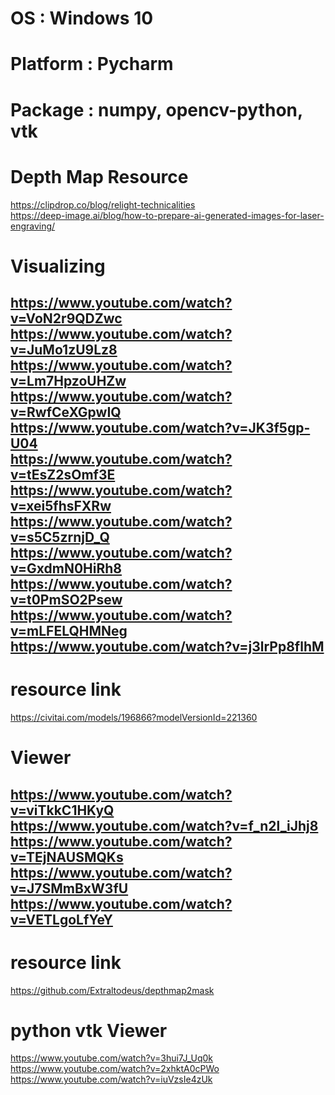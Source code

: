# OS        : Windows 10
# Platform  : Pycharm 
# Package   : numpy, opencv-python, vtk

# Depth Map Resource 
https://clipdrop.co/blog/relight-technicalities  
https://deep-image.ai/blog/how-to-prepare-ai-generated-images-for-laser-engraving/ 
# Visualizing
https://www.youtube.com/watch?v=VoN2r9QDZwc  
https://www.youtube.com/watch?v=JuMo1zU9Lz8  
https://www.youtube.com/watch?v=Lm7HpzoUHZw  
https://www.youtube.com/watch?v=RwfCeXGpwIQ  
https://www.youtube.com/watch?v=JK3f5gp-U04   
https://www.youtube.com/watch?v=tEsZ2sOmf3E  
https://www.youtube.com/watch?v=xei5fhsFXRw 
https://www.youtube.com/watch?v=s5C5zrnjD_Q 
https://www.youtube.com/watch?v=GxdmN0HiRh8 
https://www.youtube.com/watch?v=t0PmSO2Psew 
https://www.youtube.com/watch?v=mLFELQHMNeg
https://www.youtube.com/watch?v=j3lrPp8flhM 
----------------------------------------------------------------------------------
# resource link 
https://civitai.com/models/196866?modelVersionId=221360
# Viewer 
https://www.youtube.com/watch?v=viTkkC1HKyQ \
https://www.youtube.com/watch?v=f_n2l_iJhj8 \
https://www.youtube.com/watch?v=TEjNAUSMQKs \
https://www.youtube.com/watch?v=J7SMmBxW3fU \
https://www.youtube.com/watch?v=VETLgoLfYeY
---------------------------------------------------------------------------------
# resource link
https://github.com/Extraltodeus/depthmap2mask
# python vtk Viewer 
https://www.youtube.com/watch?v=3hui7J_Uq0k \
https://www.youtube.com/watch?v=2xhktA0cPWo \
https://www.youtube.com/watch?v=iuVzsIe4zUk 
